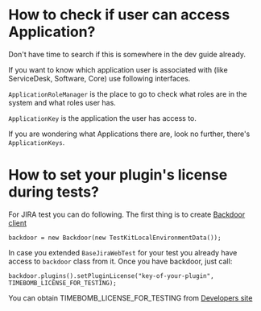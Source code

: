 # How to check if user can access Application?

Don't have time to search if this is somewhere in the dev guide already.

If you want to know which application user is associated with (like ServiceDesk, Software, Core) use following interfaces.

`ApplicationRoleManager` is the place to go to check what roles are in the system and what roles user has.

`ApplicationKey` is the application the user has access to.

If you are wondering what Applications there are, look no further, there's `ApplicationKeys`.

# How to set your plugin's license during tests?

For JIRA test you can do following. The first thing is to create [Backdoor client](https://bitbucket.org/atlassian/jira-testkit/)

```
backdoor = new Backdoor(new TestKitLocalEnvironmentData());
```

In case you extended `BaseJiraWebTest` for your test you already have access to `backdoor` class from it. Once you have backdoor, just call:

```
backdoor.plugins().setPluginLicense("key-of-your-plugin", TIMEBOMB_LICENSE_FOR_TESTING);
```

You can obtain TIMEBOMB_LICENSE_FOR_TESTING from [Developers site](https://developer.atlassian.com/market/add-on-licensing-for-developers/timebomb-licenses-for-testing)
